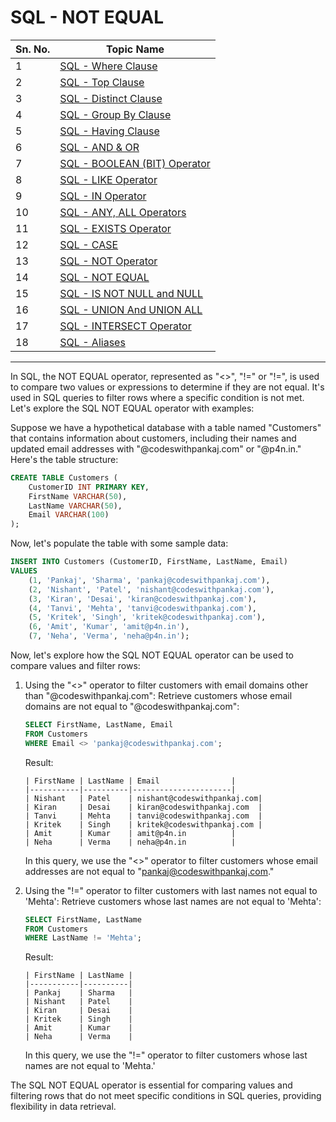 # SQL - NOT EQUAL
| Sn. No. | Topic Name                                                                                                       |
|---------|------------------------------------------------------------------------------------------------------------------|
| 1       | [SQL - Where Clause](WhereClause.md)                                                                           |
| 2       | [SQL - Top Clause](TopClause.md)                                                                               |
| 3       | [SQL - Distinct Clause](DistinctClause.md)                                                                     |
| 4       | [SQL - Group By Clause](GroupByClause.md)                                                                     |
| 5       | [SQL - Having Clause](HavingClause.md)                                                                         |
| 6       | [SQL - AND & OR](AND_OR.md)                                                                                   |
| 7       | [SQL - BOOLEAN (BIT) Operator](BOOLEAN_BIT_Operator.md)                                                         |
| 8       | [SQL - LIKE Operator](LIKEOperator.md)                                                                         |
| 9      | [SQL - IN Operator](INOperator.md)                                                                             |
| 10      | [SQL - ANY, ALL Operators](ANYALLOperators.md)                                                                 |
| 11      | [SQL - EXISTS Operator](EXISTSOperator.md)                                                                     |
| 12      | [SQL - CASE](CASE.md)                                                                                         |
| 13      | [SQL - NOT Operator](NOTOperator.md)                                                                           |
| 14      | [SQL - NOT EQUAL](NOTEQUAL.md)                                                                                |
| 15      | [SQL - IS NOT NULL and NULL](null_not_null.md)                                                                |
| 16      | [SQL - UNION And UNION ALL](UNION_UNIONALL.md)                                                                |
| 17      | [SQL - INTERSECT Operator](INTERSECT_EXCEPT_Operator.md)                                                         |
| 18      | [SQL - Aliases](Aliases.md)                                                                                  |

--------

In SQL, the NOT EQUAL operator, represented as "<>", "!=" or "!=", is used to compare two values or expressions to determine if they are not equal. It's used in SQL queries to filter rows where a specific condition is not met. Let's explore the SQL NOT EQUAL operator with examples:

Suppose we have a hypothetical database with a table named "Customers" that contains information about customers, including their names and updated email addresses with "@codeswithpankaj.com" or "@p4n.in." Here's the table structure:

```sql
CREATE TABLE Customers (
    CustomerID INT PRIMARY KEY,
    FirstName VARCHAR(50),
    LastName VARCHAR(50),
    Email VARCHAR(100)
);
```

Now, let's populate the table with some sample data:

```sql
INSERT INTO Customers (CustomerID, FirstName, LastName, Email)
VALUES
    (1, 'Pankaj', 'Sharma', 'pankaj@codeswithpankaj.com'),
    (2, 'Nishant', 'Patel', 'nishant@codeswithpankaj.com'),
    (3, 'Kiran', 'Desai', 'kiran@codeswithpankaj.com'),
    (4, 'Tanvi', 'Mehta', 'tanvi@codeswithpankaj.com'),
    (5, 'Kritek', 'Singh', 'kritek@codeswithpankaj.com'),
    (6, 'Amit', 'Kumar', 'amit@p4n.in'),
    (7, 'Neha', 'Verma', 'neha@p4n.in');
```

Now, let's explore how the SQL NOT EQUAL operator can be used to compare values and filter rows:

1. Using the "<>" operator to filter customers with email domains other than "@codeswithpankaj.com":
   Retrieve customers whose email domains are not equal to "@codeswithpankaj.com":

   ```sql
   SELECT FirstName, LastName, Email
   FROM Customers
   WHERE Email <> 'pankaj@codeswithpankaj.com';
   ```

   Result:
   ```
   | FirstName | LastName | Email                |
   |-----------|----------|----------------------|
   | Nishant   | Patel    | nishant@codeswithpankaj.com|
   | Kiran     | Desai    | kiran@codeswithpankaj.com  |
   | Tanvi     | Mehta    | tanvi@codeswithpankaj.com  |
   | Kritek    | Singh    | kritek@codeswithpankaj.com |
   | Amit      | Kumar    | amit@p4n.in          |
   | Neha      | Verma    | neha@p4n.in          |
   ```

   In this query, we use the "<>" operator to filter customers whose email addresses are not equal to "pankaj@codeswithpankaj.com."

2. Using the "!=" operator to filter customers with last names not equal to 'Mehta':
   Retrieve customers whose last names are not equal to 'Mehta':

   ```sql
   SELECT FirstName, LastName
   FROM Customers
   WHERE LastName != 'Mehta';
   ```

   Result:
   ```
   | FirstName | LastName |
   |-----------|----------|
   | Pankaj    | Sharma   |
   | Nishant   | Patel    |
   | Kiran     | Desai    |
   | Kritek    | Singh    |
   | Amit      | Kumar    |
   | Neha      | Verma    |
   ```

   In this query, we use the "!=" operator to filter customers whose last names are not equal to 'Mehta.'

The SQL NOT EQUAL operator is essential for comparing values and filtering rows that do not meet specific conditions in SQL queries, providing flexibility in data retrieval.
